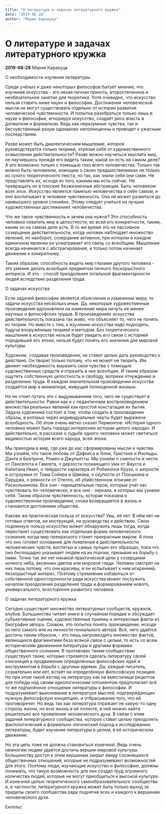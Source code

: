 ```yaml
---
title: "О литературе и задачах литературного кружка"
date: "2019-06-28"
author: "Мария Каракуца"
---
```


# О литературе и задачах литературного кружка

**2019-06-28** Мария Каракуца

О необходимости изучения литературы

Среди учёных и даже некоторых философов бытует мнение, что изучение искусства - это некая личная прихоть, второстепенное и необязательное занятие для теоретика. Хотя очевидно, что искусство нельзя ставить ниже науки и философии. Достижения человеческой мысли не могут существовать отдельно от истории развития человеческой чувственности. И попытка разобраться только лишь в науке и философии, игнорируя искусство, создаёт риск впасть в догматизм и формализм. Ведь как неразумные чувства, так и бесчувственный разум одинаково неполноценны и приводят к ужасным последствиям.

Разве может быть диалектическим мышление, которое руководствуется только теорией, отрезая себя от художественного осмысления действительности? Разве можно научиться мыслить мир, не научившись прежде его видеть таким, какой он есть на самом деле? А это возможно только с помощью глаз всего человечества. Только так можно быть человеком, знающим о своих предшественниках не только из сухого теоретического текста, но так, как знали себя они сами. Не представлять их, исходя из того, какими мы есть сейчас. Не превращать их в плоские безжизненные абстракции. Быть человеком всех эпох. Искусство является памятью человечества о себе самом, и оно воспитывает в человеке чувственность. Она не может развиться до наивысшего уровня стихийно. Этому следует учиться на лучших художественных достижениях человечества.

Что же такое чувственность и зачем она нужна? Это способность человека охватить мир в целостности, во всей его конкретности, таким, каким он на самом деле есть. В то же время это не пассивное созерцание действительности, когда человек наблюдает множество явлений, но наоборот, созерцание активное, при котором в каждом единичном явлении он усматривает его связь со всеобщим. Мышление всегда начинается с абстрагирования, и только потом начинает движение к конкретному.

Таким образом, способность видеть мир глазами другого человека - это умение делать всеобщее предметом личного бескорыстного интереса. И это - способ преодоления тотальной фрагментарности людей вследствие разделения труда.



О задачах искусства

Если задачей философии является объяснение и изменение мира, то задачи искусства несколько иные. Да, некоторые художественные произведения вдохновляли на изменение мира ничуть не менее научных и философских трудов. В произведениях искусства действительность показана так живо, что объясняет то, чего не понять из теории. Но вместе с тем, к изучению искусства надо подходить, будучи вооружённым теорией и методом. Без теоретического мышления в искусстве нельзя будет увидеть его связи с историей породившей его эпохи, нельзя будет понять его значения для мировой культуры.

Художник, создавая произведение, не ставит целью дать руководство к действию. Он творит только потому, что не может не творить. Им движет необходимость выразить свои чувства с помощью художественных средств и отразить в них всеобщее. И таким образом ощутить собственную целостность и свободу, вопреки отчуждению и разделению труда. В каждом значительном произведении искусства создаётся мир в миниатюре, живущий полноценной жизнью.

Но не стоит путать это с выдумыванием того, чего не существует в действительности. Равно как и с педантичным воспроизведением множества реальных явлений как простой констатации их бытия. Задача художника состоит в том, чтобы создать в произведении образы, в которых через индивидуальные черты будет выражена всеобщность. Об этом очень метко сказал Лермонтов: «История одного человека может быть гораздо интереснее истории целого народа». И действительно, в рассказе о судьбе одного человека может светиться видимостью история всего народа, всей эпохи.

Мы приходим в мир, где уже до нас сформированы мысли и чувства. Мы узнаём, что такое любовь от Дафниса и Хлои, Тристана и Изольды, Данте и Беатриче, Ромео и Джульетты. Мы узнаём о смелости и чести от Ланселота и Гамлета, о дерзости познающего ума от Фауста и Капитана Немо, о твёрдости характера от Робинзона Крузо, о хитрости и остроумии от Тома Сойера и Швейка, о скупости от Плюшкина и Скруджа, о ревности от Отелло, об убийственном эгоизме от Раскольникова. Все они - нарицательные герои, которые учат нас чувствовать по-человечески, и все они - зеркала, в которых мы узнаем себя. Таким образом чувственность, которая показана в художественном произведении, снова возвращается в жизнь и становится достоянием общества.

Какова же практическая польза от искусства? Увы, её нет. В нём нет ни готовых ответов, ни инструкций, ни руководства к действию. Свою подлинную пользу искусство может обнаружить лишь тогда, когда перестанет существовать как отдельная форма человеческого сознания; когда мир прекрасного станет прекрасным миром. А пока что оно готовит основание для появления в действительности человеческих чувств, воспетых в самых лучших его образцах, пока что оно беспощадно указывает людям на их пороки, призывая на борьбу с ними. Точно так же нет никакой практической цели у созерцания ночного неба, весенних цветов или морской глади. Человек смотрит на них лишь потому, что они красивы, и он испытывает к ним искренний, бескорыстный интерес. Поэтому стремление избавиться от собственной односторонности ради искусства может послужить началом преодоления разделения труда и формированием нового, универсального, всесторонне развитого человека.



О задачах литературного кружка

Сегодня существует множество литературных сообществ, кружков, клубов. Большинство читает книги в случайном порядке и обсуждает субъективные оценки, художественные приемы и интересные факты из биографии автора. Словом, это попытка понять произведение, исходя из него самого или из личности гениального автора. Всё, чего удаётся достичь таким образом, - это лишь нагромоздить множество фактов, являющихся фрагментами безо всякой связи с целым, то есть со всем историческим движением литературы и другими формами общественного сознания. В противовес таким сообществам существуют такие, которые стремятся сделать литературу своей союзницей в продвижении определённых философских идей и инструментом в борьбе с другими идеями. Да, каждый писатель, сознательно или нет, встаёт на определённую философскую позицию. Но при этом такой взгляд на литературу как на вместилище рецептов для победы над своим идеологическим оппонентом предполагает всё то же подчинённое отношение литературы к философии. И подразумевает выискивание в литературе мыслей, подтверждающих нужную философскую концепцию, и отбрасывание того, что ей противоречит. Но ведь так как литература отражает не какую-то одну сторону жизни, но всю жизнь в её полноте, в ней можно найти решительно все проявления человеческого духа. В связи с этим задачей литературного сообщества, которое ставит целью преодолеть фактологический и формально-логический подход к исследованию литературы, будет изучение литературы в целом, в её историческом движении.

Но эта цель тоже не должна становиться конечной. Ведь очень немногим людям удаётся достичь вершин мировой культуры. Большинству доступ к этим вершинам закрыт ввиду сложившихся общественных отношений, которые не подразумевают возможностей для этого. Поэтому люди, изучающие искусство и философию, должны понимать, что такую возможность для них создал труд огромного количества людей, которые не могут приобщиться к высокой культуре. И конечной целью теоретического самообразовательного сообщества и, в частности, литературного кружка может быть только выход за пределы своего сообщества ради поднятия всех и каждого к вершинам человеческого духа.

Енгельс